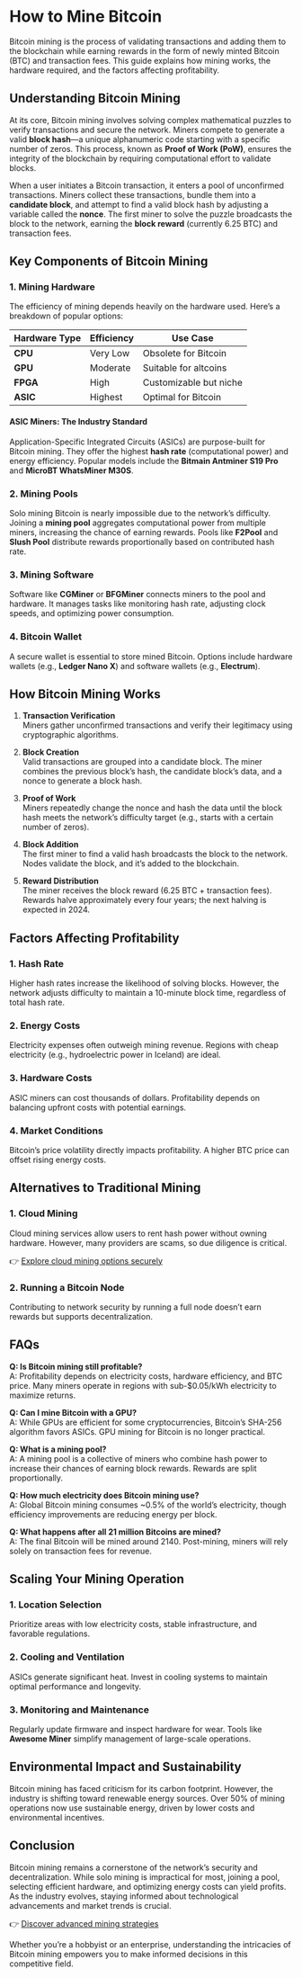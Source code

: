 # How to Mine Bitcoin  

Bitcoin mining is the process of validating transactions and adding them to the blockchain while earning rewards in the form of newly minted Bitcoin (BTC) and transaction fees. This guide explains how mining works, the hardware required, and the factors affecting profitability.  

## Understanding Bitcoin Mining  

At its core, Bitcoin mining involves solving complex mathematical puzzles to verify transactions and secure the network. Miners compete to generate a valid **block hash**—a unique alphanumeric code starting with a specific number of zeros. This process, known as **Proof of Work (PoW)**, ensures the integrity of the blockchain by requiring computational effort to validate blocks.  

When a user initiates a Bitcoin transaction, it enters a pool of unconfirmed transactions. Miners collect these transactions, bundle them into a **candidate block**, and attempt to find a valid block hash by adjusting a variable called the **nonce**. The first miner to solve the puzzle broadcasts the block to the network, earning the **block reward** (currently 6.25 BTC) and transaction fees.  

## Key Components of Bitcoin Mining  

### 1. **Mining Hardware**  
The efficiency of mining depends heavily on the hardware used. Here’s a breakdown of popular options:  

| Hardware Type | Efficiency | Use Case |  
|---------------|------------|----------|  
| **CPU**       | Very Low   | Obsolete for Bitcoin |  
| **GPU**       | Moderate   | Suitable for altcoins |  
| **FPGA**      | High       | Customizable but niche |  
| **ASIC**      | Highest    | Optimal for Bitcoin |  

#### ASIC Miners: The Industry Standard  
Application-Specific Integrated Circuits (ASICs) are purpose-built for Bitcoin mining. They offer the highest **hash rate** (computational power) and energy efficiency. Popular models include the **Bitmain Antminer S19 Pro** and **MicroBT WhatsMiner M30S**.  

### 2. **Mining Pools**  
Solo mining Bitcoin is nearly impossible due to the network’s difficulty. Joining a **mining pool** aggregates computational power from multiple miners, increasing the chance of earning rewards. Pools like **F2Pool** and **Slush Pool** distribute rewards proportionally based on contributed hash rate.  

### 3. **Mining Software**  
Software like **CGMiner** or **BFGMiner** connects miners to the pool and hardware. It manages tasks like monitoring hash rate, adjusting clock speeds, and optimizing power consumption.  

### 4. **Bitcoin Wallet**  
A secure wallet is essential to store mined Bitcoin. Options include hardware wallets (e.g., **Ledger Nano X**) and software wallets (e.g., **Electrum**).  

## How Bitcoin Mining Works  

1. **Transaction Verification**  
   Miners gather unconfirmed transactions and verify their legitimacy using cryptographic algorithms.  

2. **Block Creation**  
   Valid transactions are grouped into a candidate block. The miner combines the previous block’s hash, the candidate block’s data, and a nonce to generate a block hash.  

3. **Proof of Work**  
   Miners repeatedly change the nonce and hash the data until the block hash meets the network’s difficulty target (e.g., starts with a certain number of zeros).  

4. **Block Addition**  
   The first miner to find a valid hash broadcasts the block to the network. Nodes validate the block, and it’s added to the blockchain.  

5. **Reward Distribution**  
   The miner receives the block reward (6.25 BTC + transaction fees). Rewards halve approximately every four years; the next halving is expected in 2024.  

## Factors Affecting Profitability  

### 1. **Hash Rate**  
Higher hash rates increase the likelihood of solving blocks. However, the network adjusts difficulty to maintain a 10-minute block time, regardless of total hash rate.  

### 2. **Energy Costs**  
Electricity expenses often outweigh mining revenue. Regions with cheap electricity (e.g., hydroelectric power in Iceland) are ideal.  

### 3. **Hardware Costs**  
ASIC miners can cost thousands of dollars. Profitability depends on balancing upfront costs with potential earnings.  

### 4. **Market Conditions**  
Bitcoin’s price volatility directly impacts profitability. A higher BTC price can offset rising energy costs.  

## Alternatives to Traditional Mining  

### 1. **Cloud Mining**  
Cloud mining services allow users to rent hash power without owning hardware. However, many providers are scams, so due diligence is critical.  

👉 [Explore cloud mining options securely](https://bit.ly/okx-bonus)  

### 2. **Running a Bitcoin Node**  
Contributing to network security by running a full node doesn’t earn rewards but supports decentralization.  

## FAQs  

**Q: Is Bitcoin mining still profitable?**  
A: Profitability depends on electricity costs, hardware efficiency, and BTC price. Many miners operate in regions with sub-$0.05/kWh electricity to maximize returns.  

**Q: Can I mine Bitcoin with a GPU?**  
A: While GPUs are efficient for some cryptocurrencies, Bitcoin’s SHA-256 algorithm favors ASICs. GPU mining for Bitcoin is no longer practical.  

**Q: What is a mining pool?**  
A: A mining pool is a collective of miners who combine hash power to increase their chances of earning block rewards. Rewards are split proportionally.  

**Q: How much electricity does Bitcoin mining use?**  
A: Global Bitcoin mining consumes ~0.5% of the world’s electricity, though efficiency improvements are reducing energy per block.  

**Q: What happens after all 21 million Bitcoins are mined?**  
A: The final Bitcoin will be mined around 2140. Post-mining, miners will rely solely on transaction fees for revenue.  

## Scaling Your Mining Operation  

### 1. **Location Selection**  
Prioritize areas with low electricity costs, stable infrastructure, and favorable regulations.  

### 2. **Cooling and Ventilation**  
ASICs generate significant heat. Invest in cooling systems to maintain optimal performance and longevity.  

### 3. **Monitoring and Maintenance**  
Regularly update firmware and inspect hardware for wear. Tools like **Awesome Miner** simplify management of large-scale operations.  

## Environmental Impact and Sustainability  

Bitcoin mining has faced criticism for its carbon footprint. However, the industry is shifting toward renewable energy sources. Over 50% of mining operations now use sustainable energy, driven by lower costs and environmental incentives.  

## Conclusion  

Bitcoin mining remains a cornerstone of the network’s security and decentralization. While solo mining is impractical for most, joining a pool, selecting efficient hardware, and optimizing energy costs can yield profits. As the industry evolves, staying informed about technological advancements and market trends is crucial.  

👉 [Discover advanced mining strategies](https://bit.ly/okx-bonus)  

Whether you’re a hobbyist or an enterprise, understanding the intricacies of Bitcoin mining empowers you to make informed decisions in this competitive field.